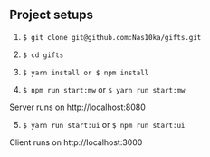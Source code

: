 ## Project setups

1. ```$ git clone git@github.com:Nas10ka/gifts.git```

2. ```$ cd gifts```

3. ```$ yarn install or $ npm install```

4. ```$ npm run start:mw``` or ```$ yarn run start:mw```

Server runs on http://localhost:8080

5. ```$ yarn run start:ui``` or ```$ npm run start:ui```

Client runs on http://localhost:3000
